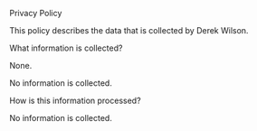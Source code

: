 Privacy Policy

This policy describes the data that is collected by Derek Wilson.


What information is collected? 

None.

No information is collected.


How is this information processed?

No information is collected.
